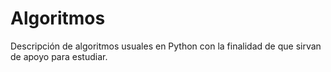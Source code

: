 # Algoritmos
Descripción de algoritmos usuales en Python con la finalidad de que sirvan de apoyo para estudiar.
